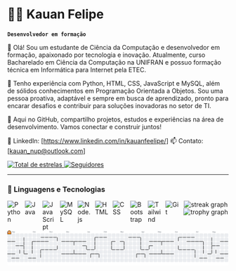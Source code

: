 # 👨‍💻 Kauan Felipe

**`Desenvolvedor em formação`**

👋 Olá! Sou um estudante de Ciência da Computação e desenvolvedor em formação, apaixonado por tecnologia e inovação. Atualmente, curso Bacharelado em Ciência da Computação na UNIFRAN e possuo formação técnica em Informática para Internet pela ETEC.

🚀 Tenho experiência com Python, HTML, CSS, JavaScript e MySQL, além de sólidos conhecimentos em Programação Orientada a Objetos. Sou uma pessoa proativa, adaptável e sempre em busca de aprendizado, pronto para encarar desafios e contribuir para soluções inovadoras no setor de TI.

📌 Aqui no GitHub, compartilho projetos, estudos e experiências na área de desenvolvimento. Vamos conectar e construir juntos!

🔗 LinkedIn: [https://www.linkedin.com/in/kauanfeelipe/]
📫 Contato: [kauan_nup@outlook.com]

<p align="left"> <a href="https://github.com/kauanfeelipe?tab=repositories&sort=stargazers"> <img alt="Total de estrelas" title="Total de estrelas no GitHub" src="https://custom-icon-badges.demolab.com/github/stars/kauanfeelipe?color=55960c&style=for-the-badge&labelColor=488207&logo=star&label=Estrelas" /> </a> <a href="https://github.com/kauanfeelipe?tab=followers"> <img alt="Seguidores" title="Me siga no GitHub" src="https://custom-icon-badges.demolab.com/github/followers/kauanfeelipe?color=236ad3&labelColor=1155ba&style=for-the-badge&logo=github&label=Seguidores&logoColor=white" /> </a> </p>

---

### 🤖 Linguagens e Tecnologias

<img 
    align="left" 
    alt="Python" 
    title="Python"
    width="30px" 
    style="padding-right: 10px;" 
    src="https://cdn.jsdelivr.net/gh/devicons/devicon@latest/icons/python/python-original.svg" 
/>
<img 
    align="left" 
    alt="Java" 
    title="Java"
    width="30px" 
    style="padding-right: 10px;" 
    src="https://cdn.jsdelivr.net/gh/devicons/devicon@latest/icons/java/java-original.svg" 
/>
<img 
    align="left" 
    alt="JavaScript" 
    title="JavaScript"
    width="30px" 
    style="padding-right: 10px;" 
    src="https://cdn.jsdelivr.net/gh/devicons/devicon@latest/icons/javascript/javascript-original.svg" 
/>
<img 
    align="left" 
    alt="MySQL" 
    title="MySQL"
    width="30px" 
    style="padding-right: 10px;" 
    src="https://cdn.jsdelivr.net/gh/devicons/devicon@latest/icons/mysql/mysql-original.svg" 
/>
<img 
    align="left" 
    alt="Node.js" 
    title="Node.js"
    width="30px" 
    style="padding-right: 10px;" 
    src="https://cdn.jsdelivr.net/gh/devicons/devicon@latest/icons/nodejs/nodejs-original.svg" 
/>
<img 
    align="left" 
    alt="HTML"
    title="HTML" 
    width="30px" 
    style="padding-right: 10px;" 
    src="https://cdn.jsdelivr.net/gh/devicons/devicon@latest/icons/html5/html5-original.svg" 
/>
<img 
    align="left" 
    alt="CSS" 
    title="CSS"
    width="30px" 
    style="padding-right: 10px;" 
    src="https://cdn.jsdelivr.net/gh/devicons/devicon@latest/icons/css3/css3-original.svg" 
/>

<img 
    align="left" 
    alt="Bootstrap"
    title="Bootstrap" 
    width="30px" 
    style="padding-right: 10px;" 
    src="https://cdn.jsdelivr.net/gh/devicons/devicon@latest/icons/bootstrap/bootstrap-original.svg" 
/>
<img 
    align="left" 
    alt="Tailwind" 
    title="Tailwind"
    width="30px" 
    style="padding-right: 10px;" 
    src="https://cdn.jsdelivr.net/gh/devicons/devicon@latest/icons/tailwindcss/tailwindcss-original.svg" 
/>
<img 
    align="left" 
    alt="Git" 
    title="Git"
    width="30px" 
    style="padding-right: 10px;" 
    src="https://cdn.jsdelivr.net/gh/devicons/devicon@latest/icons/git/git-original.svg" 
/>

<div align="center">
  <img src="https://streak-stats.demolab.com?user=kauanfeelipe&locale=en&mode=daily&theme=dracula&hide_border=false&border_radius=5&order=3" height="150" alt="streak graph"  />
  <img src="https://github-profile-trophy.vercel.app?username=kauanfeelipe&theme=dracula&column=-1&row=1&margin-w=8&margin-h=8&no-bg=false&no-frame=false&order=4" height="150" alt="trophy graph"  />
</div>

###

<picture>
  <source media="(prefers-color-scheme: dark)" srcset="https://raw.githubusercontent.com/kauanfeelipe/kauanfeelipe/output/pacman-contribution-graph-dark.svg">
  <source media="(prefers-color-scheme: light)" srcset="https://raw.githubusercontent.com/kauanfeelipe/kauanfeelipe/output/pacman-contribution-graph.svg">
  <img alt="pacman contribution graph" src="https://raw.githubusercontent.com/kauanfeelipe/kauanfeelipe/output/pacman-contribution-graph.svg">
</picture>



<br/>
<br/>

